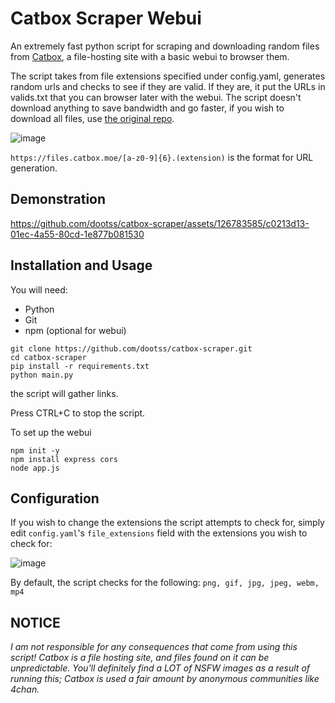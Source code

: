 # Catbox Scraper Webui

An extremely fast python script for scraping and downloading random files from [Catbox](https://catbox.moe), a file-hosting site with a basic webui to browser them.

The script takes from file extensions specified under config.yaml, generates random urls and checks to see if they are valid. If they are, it put the URLs in valids.txt that you can browser later with the webui. The script doesn't download anything to save bandwidth and go faster, if you wish to download all files, use [the original repo](https://github.com/dootss/catbox-scraper).

![image](https://github.com/EMRD95/catbox-scraper-webui/assets/114953576/6b113033-5f8a-4665-8b14-a5711f70d75d)

`https://files.catbox.moe/[a-z0-9]{6}.(extension)` is the format for URL generation.

## Demonstration
https://github.com/dootss/catbox-scraper/assets/126783585/c0213d13-01ec-4a55-80cd-1e877b081530

## Installation and Usage
You will need:
- Python
- Git
- npm (optional for webui)
```
git clone https://github.com/dootss/catbox-scraper.git
cd catbox-scraper
pip install -r requirements.txt
python main.py
```
the script will gather links.

Press CTRL+C to stop the script.

To set up the webui

```
npm init -y
npm install express cors
node app.js
```

## Configuration
If you wish to change the extensions the script attempts to check for, simply edit `config.yaml`'s `file_extensions` field with the extensions you wish to check for:

![image](https://github.com/dootss/catbox-scraper/assets/126783585/726ebad4-9fa9-4807-bafe-28f3867c6949)

By default, the script checks for the following: `png, gif, jpg, jpeg, webm, mp4`

## NOTICE
*I am not responsible for any consequences that come from using this script! Catbox is a file hosting site, and files found on it can be unpredictable. You'll definitely find a LOT of NSFW images as a result of running this; Catbox is used a fair amount by anonymous communities like 4chan.*


